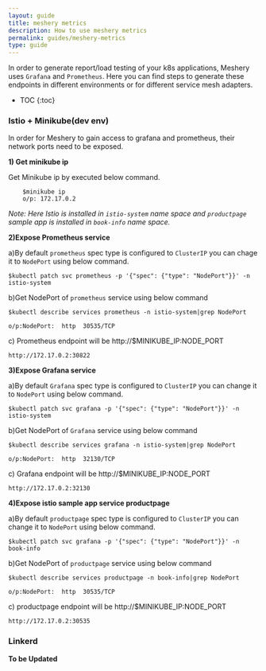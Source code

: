 ```yaml
---
layout: guide
title: meshery metrics
description: How to use meshery metrics
permalink: guides/meshery-metrics
type: guide
---
```


In order to generate report/load testing of your k8s applications, Meshery uses `Grafana` and `Prometheus`.
Here you can find steps to generate these endpoints in different environments or for different service mesh adapters.

* TOC
{:toc}


### Istio + Minikube(dev env)



In order for Meshery to gain access to grafana and prometheus, their network ports need to be exposed.



**1) Get minikube ip**

Get Minikube ip by executed below command.
    
```        
    $minikube ip
    o/p: 172.17.0.2
```
<i>Note: Here Istio is installed in `istio-system` name space and `productpage` sample app is installed in `book-info` name space.
</i>

**2)Expose Prometheus service**

a)By default  `prometheus`  spec type is configured to `ClusterIP`  you can chage it to `NodePort` using below command.

```
$kubectl patch svc prometheus -p '{"spec": {"type": "NodePort"}}' -n istio-system
```

b)Get NodePort of `prometheus` service using below command

```
$kubectl describe services prometheus -n istio-system|grep NodePort

o/p:NodePort:  http  30535/TCP
```

c) Prometheus endpoint will be http://$MINIKUBE_IP:NODE_PORT

```
http://172.17.0.2:30822
```


**3)Expose Grafana service**

a)By default  `Grafana`  spec type is configured to `ClusterIP`  you can change it to `NodePort` using below command.

```
$kubectl patch svc grafana -p '{"spec": {"type": "NodePort"}}' -n istio-system
```

b)Get NodePort of `Grafana` service using below command

```
$kubectl describe services grafana -n istio-system|grep NodePort

o/p:NodePort:  http  32130/TCP
```

c) Grafana endpoint will be http://$MINIKUBE_IP:NODE_PORT

```
http://172.17.0.2:32130
```


**4)Expose  istio sample app service productpage**

a)By default  `productpage`  spec type is configured to `ClusterIP`  you can change it to `NodePort` using below command.

```
$kubectl patch svc grafana -p '{"spec": {"type": "NodePort"}}' -n book-info
```

b)Get NodePort of `productpage` service using below command

```
$kubectl describe services productpage -n book-info|grep NodePort

o/p:NodePort:  http  30535/TCP
```

c) productpage endpoint will be http://$MINIKUBE_IP:NODE_PORT

```
http://172.17.0.2:30535
```






### Linkerd

**To be Updated**
